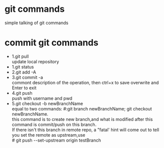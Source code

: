 # git commands
simple talking of git commands

# commit git commands
<ul>
<li>1.git pull <br>
    update local repository
</li>
<li>1.git status</li>
<li>2.git add -A</li>
<li>3.git commit -a <br>
  commont description of the operation, then ctrl+x to save overwrite and Enter to exit
  </li>
<li>4.git push <br>
  push with username and pwd<br>
</li>
<li>
    5.git checkout -b newBranchName<br>
    equal to two commands: #:git branch newBranchName; git checkout newBranchName.<br>
    this command is to create new branch,and what is modified after this command is commit/push on this branch.<br>
    If there isn't this branch in remote repo, a "fatal' hint will come out to tell you set the remote as upstream,use <br>
    # git push --set-upstream origin testBranch <br>
</li>
</ul>
